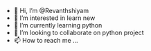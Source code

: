 - 👋 Hi, I’m @Revanthshiyam
- 👀 I’m interested in learn new
- 🌱 I’m currently learning python
- 💞️ I’m looking to collaborate on python project
- 📫 How to reach me ...

<!---
Revanthshiyam/Revanthshiyam is a ✨ special ✨ repository because its `README.md` (this file) appears on your GitHub profile.
You can click the Preview link to take a look at your changes.
--->
